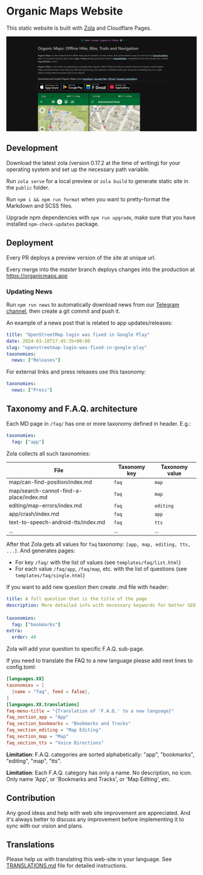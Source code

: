 # Organic Maps Website

This static website is built with [Zola](https://www.getzola.org/) and Cloudflare Pages.

![Main Website](./static/images/website-main.png)

## Development

Download the latest zola (version 0.17.2 at the time of writing) for your operating system and set up the necessary path variable.

Run `zola serve` for a local preview or `zola build` to generate static site in the `public` folder.

Run `npm i && npm run format` when you want to pretty-format the Markdown and SCSS files.

Upgrade npm dependencies with `npm run upgrade`, make sure that you have installed `npm-check-updates` package.

## Deployment

Every PR deploys a preview version of the site at unique url.

Every merge into the _master_ branch deploys changes into the production at https://organicmaps.app

### Updating News

Run `npm run news` to automatically download news from our [Telegram channel](https://t.me/OrganicMapsApp),
then create a git commit and push it.

An example of a news post that is related to app updates/releases:

```yaml
title: "OpenStreetMap login was fixed in Google Play"
date: 2024-03-18T17:45:35+00:00
slug: "openstreetmap-login-was-fixed-in-google-play"
taxonomies:
  news: ["Releases"]
```

For external links and press releases use this taxonomy:

```yaml
taxonomies:
  news: ["Press"]
```

## Taxonomy and F.A.Q. architecture

Each MD page in `/faq/` has one or more taxonomy defined in header. E.g.:

```yaml
taxonomies:
  faq: ["app"]
```

Zola collects all such taxonomies:

| File                                    | Taxonomy key | Taxonomy value |
|-----------------------------------------| ------------ |----------------|
| map/can-find-position/index.md          | `faq`        | `map`          |
| map/search-cannot-find-a-place/index.md | `faq`        | `map`          |
| editing/map-errors/index.md             | `faq`        | `editing`      |
| app/crash/index.md                      | `faq`        | `app`          |
| text-to-speech-android-tts/index.md     | `faq`        | `tts`          |
| ...                                     | ...          | ...            |

After that Zola gets all values for `faq` taxonomy: `[app, map, editing, tts, ...]`. And generates pages:

- For key `/faq/` with the list of values (see `templates/faq/list.html`)
- For each value `/faq/app`, `/faq/map`, etc. with the list of questions (see `templates/faq/single.html`)

If you want to add new question then create .md file with header:

```yaml
title: A full question that is the title of the page
description: More detailed info with necessary keywords for better SEO

taxonomies:
  faq: ["bookmarks"]
extra:
  order: 40
```

Zola will add your question to specific F.A.Q. sub-page.

If you need to translate the FAQ to a new language please add next lines to config.toml:

```toml
[languages.XX]
taxonomies = [
  {name = "faq", feed = false},
]
[languages.XX.translations]
faq-menu-title = "{Translation of 'F.A.Q.' to a new language}"
faq_section_app = "App"
faq_section_bookmarks = "Bookmarks and Tracks"
faq_section_editing = "Map Editing"
faq_section_map = "Map"
faq_section_tts = "Voice Directions"
```

**Limitation**: F.A.Q. categories are sorted alphabetically: "app", "bookmarks", "editing", "map", "tts".

**Limitation**: Each F.A.Q. category has only a name. No description, no icon. Only name 'App', or 'Bookmarks and Tracks', or 'Map Editing', etc.

## Contribution

Any good ideas and help with web site improvement are appreciated. And it's always better to discuss
any improvement before implementing it to sync with our vision and plans.

## Translations

Please help us with translating this web-site in your language. See [TRANSLATIONS.md](TRANSLATIONS.md) file for detailed instructions.
